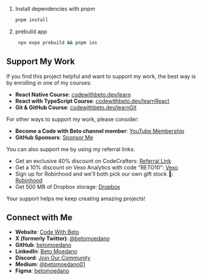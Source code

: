 

1. Install dependencies with pnpm

   ```bash
   pnpm install
   ```

2. prebuild app
   ```bash
    npx expo prebuild && pnpm ios
   ```

## Support My Work

If you find this project helpful and want to support my work, the best way is by enrolling in one of my courses:

- **React Native Course**: [codewithbeto.dev/learn](https://codewithbeto.dev/learn)
- **React with TypeScript Course**: [codewithbeto.dev/learnReact](https://codewithbeto.dev/learnReact)
- **Git & GitHub Course**: [codewithbeto.dev/learnGit](https://codewithbeto.dev/learnGit)

For other ways to support my work, please consider:

- **Become a Code with Beto channel member**: [YouTube Membership](https://www.youtube.com/channel/UCh247h68vszOMA_OWpGEa5g/join)
- **GitHub Sponsors**: [Sponsor Me](https://github.com/sponsors/betomoedano)

You can also support me by using my referral links:

- Get an exclusive 40% discount on CodeCrafters: [Referral Link](https://app.codecrafters.io/join?via=betomoedano)
- Get a 10% discount on Vexo Analytics with code "BETO10": [Vexo](https://vexo.co)
- Sign up for Robinhood and we'll both pick our own gift stock 🎁: [Robinhood](https://join.robinhood.com/albertm-8254f5)
- Get 500 MB of Dropbox storage: [Dropbox](https://www.dropbox.com/referrals/AAC52bYrrPqp8FZ7K5gxa-I74wecLpiQuB4?src=global9)

Your support helps me keep creating amazing projects!

## Connect with Me

- **Website**: [Code With Beto](https://codewithbeto.dev)
- **X (formerly Twitter)**: [@betomoedano](https://x.com/betomoedano)
- **GitHub**: [betomoedano](https://github.com/betomoedano)
- **LinkedIn**: [Beto Moedano](https://www.linkedin.com/in/betomoedano/)
- **Discord**: [Join Our Community](https://discord.com/invite/G2RnuUD8)
- **Medium**: [@betomoedano01](https://medium.com/@betomoedano01)
- **Figma**: [betomoedano](https://www.figma.com/@betomoedano)
